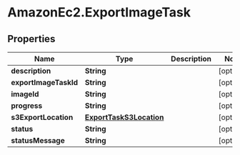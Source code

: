 # AmazonEc2.ExportImageTask

## Properties

Name | Type | Description | Notes
------------ | ------------- | ------------- | -------------
**description** | **String** |  | [optional] 
**exportImageTaskId** | **String** |  | [optional] 
**imageId** | **String** |  | [optional] 
**progress** | **String** |  | [optional] 
**s3ExportLocation** | [**ExportTaskS3Location**](ExportTaskS3Location.md) |  | [optional] 
**status** | **String** |  | [optional] 
**statusMessage** | **String** |  | [optional] 


